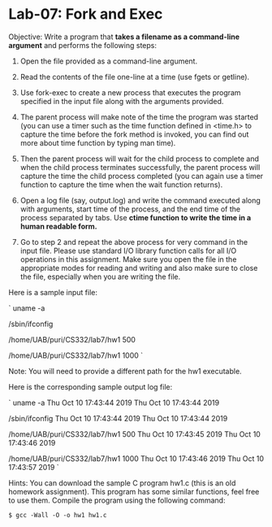 # Lab-07: Fork and Exec

Objective: Write a program that **takes a filename as a command-line argument** and performs the following steps:

1.	Open the file provided as a command-line argument.

2.	Read the contents of the file one-line at a time (use fgets or getline).

3.	Use fork-exec to create a new process that executes the program specified in the input file along with the arguments provided.

4.	The parent process will make note of the time the program was started (you can use a timer such as the time function defined in <time.h> to capture the time before the fork method is invoked, you can find out more about time function by typing man time).

5.	Then the parent process will wait for the child process to complete and when the child process terminates successfully, the parent process will capture the time the child process completed (you can again use a timer function to capture the time when the wait function returns).

6.	Open a log file (say, output.log) and write the command executed along with arguments, start time of the process, and the end time of the process separated by tabs. Use **ctime function to write the time in a human readable form.**

7.	Go to step 2 and repeat the above process for very command in the input file.
Please use standard I/O library function calls for all I/O operations in this assignment. Make sure you open the file in the appropriate modes for reading and writing and also make sure to close the file, especially when you are writing the file.


Here is a sample input file:

`
uname -a

/sbin/ifconfig

/home/UAB/puri/CS332/lab7/hw1 500

/home/UAB/puri/CS332/lab7/hw1 1000
`

Note: You will need to provide a different path for the hw1 executable.


Here is the corresponding sample output log file:

`
uname -a    Thu Oct 10 17:43:44 2019    Thu Oct 10 17:43:44 2019

/sbin/ifconfig    Thu Oct 10 17:43:44 2019    Thu Oct 10 17:43:44 2019

/home/UAB/puri/CS332/lab7/hw1 500    Thu Oct 10 17:43:45 2019    Thu Oct 10 17:43:46 2019

/home/UAB/puri/CS332/lab7/hw1 1000    Thu Oct 10 17:43:46 2019    Thu Oct 10 17:43:57 2019
`

Hints: 
You can download the sample C program hw1.c (this is an old homework assignment). This program has some similar functions, feel free to use them.  Compile the program using the following command:

`
$ gcc -Wall -O -o hw1 hw1.c
`
